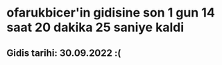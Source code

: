 # ofarukbicer'in gidisine son 1 gun 14 saat 20 dakika 25 saniye kaldi

## Gidis tarihi: 30.09.2022 :(